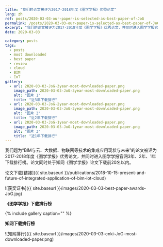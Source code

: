 ```yaml
---
title: "我们的论文被评为2017-2018年度《图学学报》优秀论文"
lang: zh
ref: posts/2020-03-03-our-paper-is-selected-as-best-paper-of-JoG
permalink: /posts/2020-03-03-our-paper-is-selected-as-best-paper-of-JoG
excerpt: "我们的论文被评为2017-2018年度《图学学报》优秀论文，并同时进入图学学报官网3年、2年、1年下载排行榜"
date: 2020-03-03

category: posts
tags:
  - posts
  - most downloaded
  - best paper
  - review
  - cloud
  - BIM
  - IoT
gallery:
  - url: 2020-03-03-JoG-3year-most-downloaded-paper.png
    image_path: 2020-03-03-JoG-3year-most-downloaded-paper.png
    alt: "图片 1"
    title: "近3年下载排行"
  - url: 2020-03-03-JoG-2year-most-downloaded-paper.png
    image_path: 2020-03-03-JoG-2year-most-downloaded-paper.png
    alt: "图片 2"
    title: "近2年下载排行"
  - url: 2020-03-03-JoG-1year-most-downloaded-paper.png
    image_path: 2020-03-03-JoG-1year-most-downloaded-paper.png
    alt: "图片 3"
    title: "近1年下载排行"
---
```


我们题为“BIM与云、大数据、物联网等技术的集成应用现状与未来”的论文被评为2017-2018年度《图学学报》优秀论文，并同时进入图学学报官网3年、2年、1年下载排行榜。论文同时处于知网《图学学报》论文下载前20名以内。

论文下载[链接]({{ site.baseurl }}/publications/2018-10-15-present-and-future-of-integrated-application-of-bim-iot-cloud)

![获奖证书]({{ site.baseurl }}/images/2020-03-03-best-paper-awards-JoG.jpg)


**《图学学报》下载排行榜**

{% include gallery caption="" %}

**知网下载排行榜**

![知网排行]({{ site.baseurl }}/images/2020-03-03-cnki-JoG-most-downloaded-paper.png)